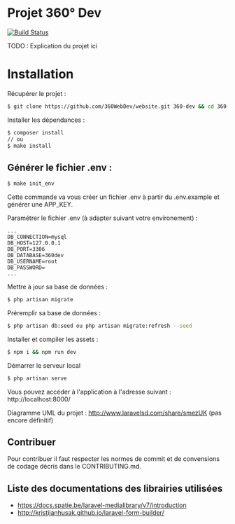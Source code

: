 # Projet 360° Dev

[![Build Status](https://travis-ci.org/360WebDev/website.svg?branch=master)](https://travis-ci.org/360WebDev/website)

TODO : Explication du projet ici

# Installation

Récupérer le projet :

```bash
$ git clone https://github.com/360WebDev/website.git 360-dev && cd 360-dev
```
Installer les dépendances : 

```bash
$ composer install
// ou
$ make install
```

## Générer le fichier .env :

```bash
$ make init_env
```

Cette commande va vous créer un fichier .env à partir du .env.example et générer une APP_KEY.

Paramétrer le fichier .env (à adapter  suivant votre environement) :

```dotenv
...
DB_CONNECTION=mysql
DB_HOST=127.0.0.1
DB_PORT=3306
DB_DATABASE=360dev
DB_USERNAME=root
DB_PASSWORD=
...

```

Mettre à jour sa base de données : 

```bash
$ php artisan migrate
```

Préremplir sa base de données :

```bash
$ php artisan db:seed ou php artisan migrate:refresh --seed
```

Installer et compiler les assets : 

```bash
$ npm i && npm run dev
```

Démarrer le serveur local

```bash
$ php artisan serve
```

Vous pouvez accéder à l'application à l'adresse suivant : http://localhost:8000/

Diagramme UML du projet : http://www.laravelsd.com/share/smezUK (pas encore définitif)

## Contribuer

Pour contribuer il faut respecter les normes de commit et de convensions de codage décris dans le 
CONTRIBUTING.md.

## Liste des documentations des librairies utilisées

- https://docs.spatie.be/laravel-medialibrary/v7/introduction
- http://kristijanhusak.github.io/laravel-form-builder/
